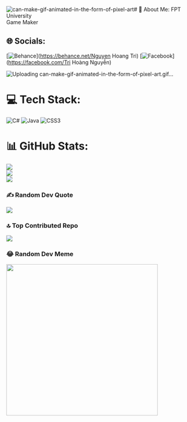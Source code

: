 ![can-make-gif-animated-in-the-form-of-pixel-art](https://github.com/doforTri/doforTri/assets/110610313/c48887d0-5b53-477f-8519-c95752223810)# 💫 About Me:
FPT University<br>Game Maker


## 🌐 Socials:
[![Behance](https://img.shields.io/badge/Behance-1769ff?logo=behance&logoColor=white)](https://behance.net/Nguyen Hoang Tri) [![Facebook](https://img.shields.io/badge/Facebook-%231877F2.svg?logo=Facebook&logoColor=white)](https://facebook.com/Tri Hoàng Nguyễn) 

![Uploading can-make-gif-animated-in-the-form-of-pixel-art.gif…]()


# 💻 Tech Stack:
![C#](https://img.shields.io/badge/c%23-%23239120.svg?style=for-the-badge&logo=csharp&logoColor=white) ![Java](https://img.shields.io/badge/java-%23ED8B00.svg?style=for-the-badge&logo=openjdk&logoColor=white) ![CSS3](https://img.shields.io/badge/css3-%231572B6.svg?style=for-the-badge&logo=css3&logoColor=white)
# 📊 GitHub Stats:
![](https://github-readme-stats.vercel.app/api?username=doforTri&theme=default_repocard&hide_border=true&include_all_commits=true&count_private=true)<br/>
![](https://github-readme-streak-stats.herokuapp.com/?user=doforTri&theme=default_repocard&hide_border=true)<br/>
![](https://github-readme-stats.vercel.app/api/top-langs/?username=doforTri&theme=default_repocard&hide_border=true&include_all_commits=true&count_private=true&layout=compact)



### ✍️ Random Dev Quote
![](https://quotes-github-readme.vercel.app/api?type=horizontal&theme=radical)

### 🔝 Top Contributed Repo
![](https://github-contributor-stats.vercel.app/api?username=doforTri&limit=5&theme=dark&combine_all_yearly_contributions=true)

### 😂 Random Dev Meme
<img src='https://memer-new.vercel.app/' style="height: 400px;"/>

<!-- Proudly created with GPRM ( https://gprm.itsvg.in ) -->
